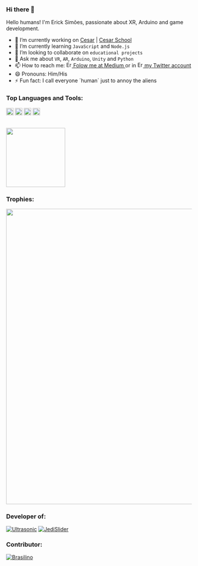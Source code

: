 ### Hi there 👋

Hello humans! I'm Erick Simões, passionate about XR, Arduino and game development.

- 🔭 I’m currently working on [Cesar](https://github.com/CESARBR) | [Cesar School](https://github.com/Abduzidos)
- 🌱 I’m currently learning `JavaScript` and `Node.js`
- 👯 I’m looking to collaborate on `educational projects`
- 💬 Ask me about `VR`, `AR`, `Arduino`, `Unity` and `Python`
- 📫 How to reach me: <a href="https://medium.com/@ErickSimoes"> <img alt="Erick Simões | Medium" width="15px" src="https://seeklogo.com/images/M/medium-logo-93CDCF6451-seeklogo.com.png" /> Folow me at Medium </a> or in <a href="https://twitter.com/AloEricKSimoes"> <img alt="Erick Simões | Twitter" width="15px" src="https://raw.githubusercontent.com/anuraghazra/anuraghazra/master/assets/twitter.svg" /> my Twitter account</a>
- 😄 Pronouns: Him/His
- ⚡ Fun fact: I call everyone ´human´ just to annoy the aliens
<!--- 🤔 I’m looking for help with ...-->

### Top Languages and Tools:

<code><img height="20" title="Arduino" src="https://upload.wikimedia.org/wikipedia/commons/thumb/8/87/Arduino_Logo.svg/720px-Arduino_Logo.svg.png" alt="Arduino"></code>
<code><img height="20" title="Unity" src="https://listimg.pinclipart.com/picdir/s/215-2150367_unity-3d-vector-icon-logo-free-vector-silhouette.png" alt="Unity"></code>
<code><img height="20" title="C#" src="https://upload.wikimedia.org/wikipedia/commons/7/7a/C_Sharp_logo.svg" alt="C#"></code>
<code><img height="20" title="Python" src="https://upload.wikimedia.org/wikipedia/commons/thumb/c/c3/Python-logo-notext.svg/768px-Python-logo-notext.svg.png" alt="Python"></code>

<br/>

<div>
  <img height="160" align="center" src="https://github-readme-stats.vercel.app/api?username=ErickSimoes&count_private=true&show_icons=true&include_all_commits=true&title_color=C9D1D9&icon_color=8B949E&text_color=8B949E&bg_color=0D1117" />
</div>

### Trophies:

<div>
  <img width=800 src="https://github-profile-trophy.vercel.app/?username=ErickSimoes&theme=darkhub&margin-w=3&margin-h=15"/>
</div>

### Developer of:

[![Ultrasonic](https://github-readme-stats.vercel.app/api/pin/?username=ErickSimoes&repo=ultrasonic&title_color=C9D1D9&icon_color=8B949E&text_color=8B949E&bg_color=0D1117)](https://github.com/ErickSimoes/Ultrasonic)
[![JediSlider](https://github-readme-stats.vercel.app/api/pin/?username=ErickSimoes&repo=JediSlider&title_color=C9D1D9&icon_color=8B949E&text_color=8B949E&bg_color=0D1117)](https://github.com/ErickSimoes/JediSlider)

### Contributor:

[![Brasilino](https://github-readme-stats.vercel.app/api/pin/?username=OtacilioN&repo=Brasilino&title_color=C9D1D9&icon_color=8B949E&text_color=8B949E&bg_color=0D1117)](https://github.com/OtacilioN/Brasilino)
